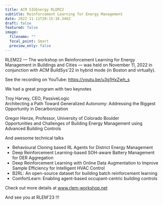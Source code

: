 ```yaml
---
title: ACM SIGEnergy RLEM22
subtitle: Reinforcement Learning for Energy Management
date: 2022-11-11T20:15:18.346Z
draft: false
featured: false
image:
  filename: ""
  focal_point: Smart
  preview_only: false
---
```

RLEM22 — The workshop on Reinforcement Learning for Energy Management in Buildings and Cities —  was held on November 11, 2022 in conjunction with ACM BuildSys'22 in hybrid mode (in Boston and virtually). 

See the recording on YouTube: <https://youtu.be/u3g1HxZwh_s>

We had a great program with two keynotes

Troy Harvey, CEO, PassiveLogic \
Architecting a Path Toward Generalized Autonomy: Addressing the Biggest Opportunity in Decarbonization 

Gregor Henze, Professor, University of Colorado Boulder\
Opportunities and Challenges of Building Energy Management using Advanced Building Controls 

And awesome technical talks 

* Behavioural Cloning based RL Agents for District Energy Management 
* Deep Reinforcement Learning-based SOH-aware Battery Management for DER Aggregation 
* Deep Reinforcement Learning with Online Data Augmentation to Improve Sample Efficiency for Intelligent HVAC Control 
* B2RL: An open-source dataset for building batch reinforcement learning 
* ComfortLearn: Enabling agent-based occupant-centric building controls 

Check out more details at www.rlem-workshop.net

And see you at RLEM'23 !!!